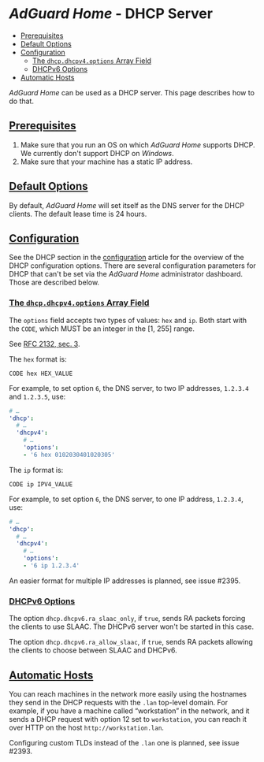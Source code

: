  #  *AdGuard Home* - DHCP Server

 *  [Prerequisites](#prereq)
 *  [Default Options](#default)
 *  [Configuration](#config)
     *  [The `dhcp.dhcpv4.options` Array Field](#config-4)
     *  [DHCPv6 Options](#config-6)
 *  [Automatic Hosts](#autohosts)

*AdGuard Home* can be used as a DHCP server.  This page describes how to do that.

##  <a id="prereq" href="#prereq">Prerequisites</a>

1.  Make sure that you run an OS on which *AdGuard Home* supports DHCP.  We
    currently don't support DHCP on *Windows*.
1.  Make sure that your machine has a static IP address.

##  <a id="default" href="#default">Default Options</a>

By default, *AdGuard Home* will set itself as the DNS server for the DHCP
clients.  The default lease time is 24 hours.

##  <a id="config" href="#config">Configuration</a>

See the DHCP section in the [configuration] article for the overview of the DHCP
configuration options.  There are several configuration parameters for DHCP that
can't be set via the *AdGuard Home* administrator dashboard.  Those are
described below.

 ###  <a id="config-4" href="#config-4">The `dhcp.dhcpv4.options` Array Field</a>

The `options` field accepts two types of values: `hex` and `ip`.  Both start
with the `CODE`, which MUST be an integer in the [1, 255] range.

See [RFC 2132, sec. 3](https://tools.ietf.org/html/rfc2132#section-3).

The `hex` format is:

```
CODE hex HEX_VALUE
```

For example, to set option `6`, the DNS server, to two IP addresses, `1.2.3.4`
and `1.2.3.5`, use:

```yaml
# …
'dhcp':
  # …
  'dhcpv4':
    # …
    'options':
    - '6 hex 0102030401020305'
```

The `ip` format is:

```
CODE ip IPV4_VALUE
```

For example, to set option `6`, the DNS server, to one IP address, `1.2.3.4`,
use:

```yaml
# …
'dhcp':
  # …
  'dhcpv4':
    # …
    'options':
    - '6 ip 1.2.3.4'
```

An easier format for multiple IP addresses is planned, see issue #2395.

 ###  <a id="config-6" href="#config-6">DHCPv6 Options</a>

The option `dhcp.dhcpv6.ra_slaac_only`, if `true`, sends RA packets forcing the
clients to use SLAAC.  The DHCPv6 server won't be started in this case.

The option `dhcp.dhcpv6.ra_allow_slaac`, if `true`, sends RA packets allowing
the clients to choose between SLAAC and DHCPv6.

[configuration]: https://github.com/AdguardTeam/AdGuardHome/wiki/Configuration

##  <a id="autohosts" href="#autohosts">Automatic Hosts</a>

You can reach machines in the network more easily using the hostnames they send
in the DHCP requests with the `.lan` top-level domain.  For example, if you have
a machine called “workstation” in the network, and it sends a DHCP request with
option 12 set to `workstation`, you can reach it over HTTP on the host
`http://workstation.lan`.

Configuring custom TLDs instead of the `.lan` one is planned, see issue #2393.
